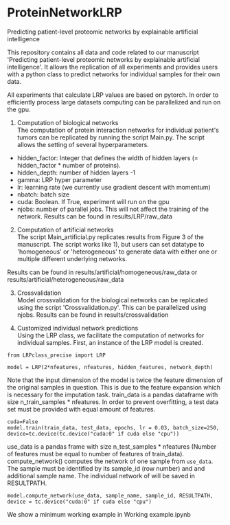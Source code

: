 # ProteinNetworkLRP
Predicting patient-level proteomic networks by explainable artificial intelligence

This repository contains all data and code related to our manuscript 'Predicting patient-level proteomic networks by explainable artificial intelligence'. It allows the replication of all experiments and provides users with a python class to predict networks for individual samples for their own data.

All experiments that calculate LRP values are based on pytorch. In order to efficiently process large datasets computing can be parallelized and run on the gpu.

1) Computation of biological networks  
The computation of protein interaction networks for individual patient's tumors can be replicated by running the script Main.py. The script allows the setting of several hyperparameters.
- hidden_factor: Integer that defines the width of hidden layers (= hidden_factor * number of proteins).
- hidden_depth: number of hidden layers -1
- gamma: LRP hyper parameter
- lr: learning rate (we currently use gradient descent with momentum)
- nbatch: batch size
- cuda: Boolean. If True, experiment will run on the gpu
- njobs: number of parallel jobs. This will not affect the training of the network.
Results can be found in results/LRP/raw_data

2) Computation of artificial networks  
The script Main_artificial.py replicates results from Figure 3 of the manuscript. The script works like 1), but users can set datatype to 'homogeneous' or 'heterogeneous' to generate data with either one or multiple different underlying networks.

Results can be found in results/artificial/homogeneous/raw_data or results/artificial/heterogeneous/raw_data

3) Crossvalidation  
Model crossvalidation for the biological networks can be replicated using the script 'Crossvalidation.py'. This can be parallelized using njobs.
Results can be found in results/crossvalidation

4) Customized individual network predictions  
Using the LRP class, we facilitate the computation of networks for individual samples.
First, an instance of the LRP model is created.

``` 
from LRPclass_precise import LRP

model = LRP(2*nfeatures, nfeatures, hidden_features, network_depth)
```
Note that the input dimension of the model is twice the feature dimension of the original samples in question. This is due to the feature expansion which is necessary for the imputation task. 
train_data is a pandas dataframe with size n_train_samples * nfeatures. In order to prevent overfitting, a test data set must be provided with equal amount of features. 

```
cuda=False
model.train(train_data, test_data, epochs, lr = 0.03, batch_size=250, device=tc.device(tc.device("cuda:0" if cuda else "cpu"))
```

 use_data is a pandas frame with size n_test_samples * nfeatures (Number of features must be equal to number of features of train_data).
compute_network() computes the network of one sample from `use_data`. The sample must be identified by its sample_id (row number) and and additional sample name.
The individual network of will be saved in RESULTPATH.

```
model.compute_network(use_data, sample_name, sample_id, RESULTPATH, device = tc.device("cuda:0" if cuda else "cpu")
```

We show a minimum working example in Working example.ipynb
